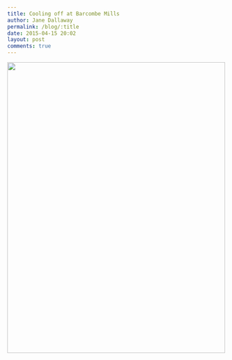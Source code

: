 ```yaml
---
title: Cooling off at Barcombe Mills
author: Jane Dallaway
permalink: /blog/:title
date: 2015-04-15 20:02
layout: post
comments: true
---
```


<div><a href="//static.skitters.dallaway.com/Stp_FullSizeRender.jpg"><img src="//static.skitters.dallaway.com/Stp_thumb_FullSizeRender.jpg" width="500" height="667"/></a></div>



  




      
